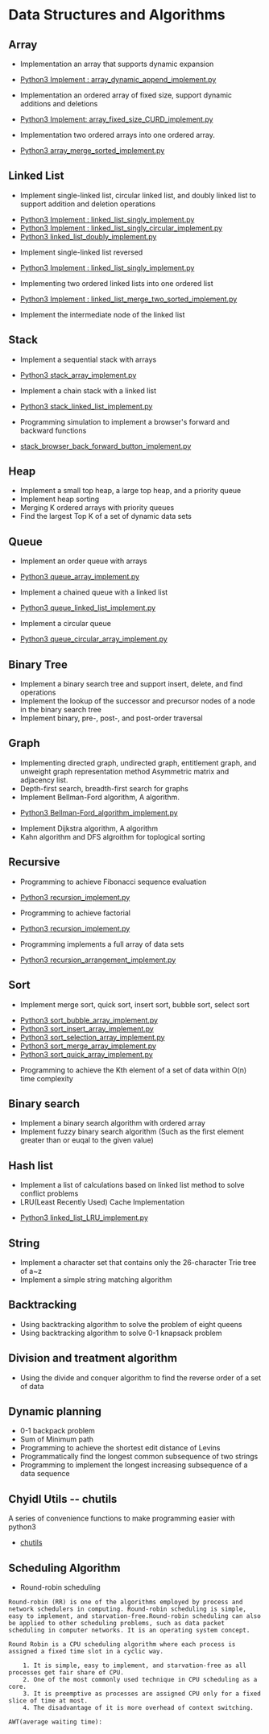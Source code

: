 Data Structures and Algorithms
==============================

Array
-----
* Implementation an array that supports dynamic expansion 
- [Python3 Implement : array_dynamic_append_implement.py](/root/os/DSAA/DataStructuresAndAlgorithms/python/array_dynamic_append_implement.py)
* Implementation an ordered array of fixed size, support dynamic additions and deletions 
- [Python3 Implement: array_fixed_size_CURD_implement.py](/root/os/DSAA/DataStructuresAndAlgorithms/python/array_fixed_size_CURD_implement.py)
* Implementation two ordered arrays into one ordered array. 
- [Python3 array_merge_sorted_implement.py](/root/os/DSAA/DataStructuresAndAlgorithms/python/array_merge_sorted_implement.py)

Linked List
-----------
* Implement single-linked list, circular linked list, and doubly linked list to support addition and deletion operations 
- [Python3 Implement : linked_list_singly_implement.py](/root/os/DSAA/DataStructuresAndAlgorithms/python/linked_list_singly_implement.py)
- [Python3 Implement : linked_list_singly_circular_implement.py](/root/os/DSAA/DataStructuresAndAlgorithms/python/linked_list_singly_circular_implement.py)
- [Python3 linked_list_doubly_implement.py](/root/os/DSAA/DataStructuresAndAlgorithms/python/linked_list_doubly_implement.py)
* Implement single-linked list reversed
- [Python3 Implement : linked_list_singly_implement.py](/root/os/DSAA/DataStructuresAndAlgorithms/python/linked_list_singly_implement.py)
* Implementing two ordered linked lists into one ordered list 
- [Python3 Implement : linked_list_merge_two_sorted_implement.py](/root/os/DSAA/DataStructuresAndAlgorithms/python/linked_list_merge_two_sorted_implement.py)
* Implement the intermediate node of the linked list 


Stack
-----
* Implement a sequential stack with arrays 
- [Python3 stack_array_implement.py](/root/os/DSAA/DataStructuresAndAlgorithms/python/stack_array_implement.py)
* Implement a chain stack with a linked list 
- [Python3 stack_linked_list_implement.py](/root/os/DSAA/DataStructuresAndAlgorithms/python/stack_linked_list_implement.py)
* Programming simulation to implement a browser's forward and backward functions
- [stack_browser_back_forward_button_implement.py](/root/os/DSAA/DataStructuresAndAlgorithms/python/stack_browser_back_forward_button_implement.py)


Heap
----
* Implement a small top heap, a large top heap, and a priority queue 
* Implement heap sorting 
* Merging K ordered arrays with priority queues 
* Find the largest Top K of a set of dynamic data sets

Queue
-----
* Implement an order queue with arrays 
- [Python3 queue_array_implement.py](/root/os/DSAA/DataStructuresAndAlgorithms/python/queue_array_implement.py)
* Implement a chained queue with a linked list 
- [Python3 queue_linked_list_implement.py](/root/os/DSAA/DataStructuresAndAlgorithms/python/queue_linked_list_implement.py)
* Implement a circular queue 
- [Python3 queue_circular_array_implement.py](/root/os/DSAA/DataStructuresAndAlgorithms/python/queue_circular_array_implement.py)

Binary Tree
-----------
* Implement a binary search tree and support insert, delete, and find operations 
* Implement the lookup of the successor and precursor nodes of a node in the binary search tree 
* Implement binary, pre-, post-, and post-order traversal 

Graph
-----
* Implementing directed graph, undirected graph, entitlement graph, and unweight graph representation method Asymmetric matrix and adjacency list. 
* Depth-first search, breadth-first search for graphs 
* Implement Bellman-Ford algorithm, A algorithm.
- [Python3 Bellman-Ford_algorithm_implement.py](/root/os/DSAA/DataStructuresAndAlgorithms/python/Bellman-Ford_algorithm_implement.py)
* Implement Dijkstra algorithm, A algorithm 
* Kahn algorithm and DFS algroithm for toplogical sorting 

Recursive
---------
* Programming to achieve Fibonacci sequence evaluation 
- [Python3 recursion_implement.py](/root/os/DSAA/DataStructuresAndAlgorithms/python/recursion_implement.py)
* Programming to achieve factorial 
- [Python3 recursion_implement.py](/root/os/DSAA/DataStructuresAndAlgorithms/python/recursion_implement.py)
* Programming implements a full array of data sets 
- [Python3 recursion_arrangement_implement.py](/root/os/DSAA/DataStructuresAndAlgorithms/python/recursion_arrangement_implement.py)

Sort
----
* Implement merge sort, quick sort, insert sort, bubble sort, select sort
- [Python3 sort_bubble_array_implement.py](/root/os/DSAA/DataStructuresAndAlgorithms/python/sort_bubble_array_implement.py)
- [Python3 sort_insert_array_implement.py](/root/os/DSAA/DataStructuresAndAlgorithms/python/sort_insert_array_implement.py)
- [Python3 sort_selection_array_implement.py](/root/os/DSAA/DataStructuresAndAlgorithms/python/sort_selection_array_implement.py)
- [Python3 sort_merge_array_implement.py](/root/os/DSAA/DataStructuresAndAlgorithms/python/sort_merge_array_implement.py)
- [Python3 sort_quick_array_implement.py](/root/os/DSAA/DataStructuresAndAlgorithms/python/sort_quick_array_implement.py)
* Programming to achieve the Kth element of a set of data within O(n) time complexity

Binary search 
-------------
* Implement a binary search algorithm with ordered array 
* Implement fuzzy binary search algorithm (Such as the first element greater than or euqal to the given value)

Hash list
---------
* Implement a list of calculations based on linked list method to solve conflict problems
* LRU(Least Recently Used) Cache Implementation
- [Python3 linked_list_LRU_implement.py](/root/os/DSAA/DataStructuresAndAlgorithms/python/linked_list_LRU_implement.py)


String 
------
* Implement a character set that contains only the 26-character Trie tree of a~z 
* Implement a simple string matching algorithm 

Backtracking
---------------
* Using backtracking algorithm to solve the problem of eight queens 
* Using backtracking algorithm to solve 0-1 knapsack problem 

Division and treatment algorithm
-------------------------------------
* Using the divide and conquer algorithm to find the reverse order of a set of data 

Dynamic planning 
--------------------
* 0-1 backpack problem 
* Sum of Minimum path 
* Programming to achieve the shortest edit distance of Levins 
* Programmatically find the longest common subsequence of two strings 
* Programming to implement the longest increasing subsequence of a data sequence

Chyidl Utils -- chutils
-----------------------
A series of convenience functions to make programming easier with python3
- [chutils](/root/os/DSAA/DataStructuresAndAlgorithms/python/chutils)

Scheduling Algorithm
--------------------

* Round-robin scheduling 
```
Round-robin (RR) is one of the algorithms employed by process and network schedulers in computing. Round-robin scheduling is simple, easy to implement, and starvation-free.Round-robin scheduling can also be applied to other scheduling problems, such as data packet scheduling in computer networks. It is an operating system concept.

Round Robin is a CPU scheduling algorithm where each process is assigned a fixed time slot in a cyclic way. 

    1. It is simple, easy to implement, and starvation-free as all processes get fair share of CPU. 
    2. One of the most commonly used technique in CPU scheduling as a core. 
    3. It is preemptive as processes are assigned CPU only for a fixed slice of time at most.
    4. The disadvantage of it is more overhead of context switching.

AWT(average waiting time): 
```